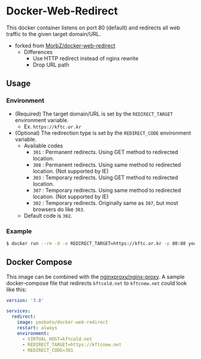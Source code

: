 # Docker-Web-Redirect #

This docker container listens on port 80 (default) and redirects all web traffic to the given target domain/URL.
- forked from [MorbZ/docker-web-redirect](https://github.com/MorbZ/docker-web-redirect)
  - Differences
    - Use HTTP redirect instead of nginx rewrite
    - Drop URL path

## Usage ##
### Environment ###
- (Required) The target domain/URL is set by the `REDIRECT_TARGET` environment variable.
  - Ex. `https://kftc.or.kr`
- (Optional) The redirection type is set by the `REDIRECT_CODE` environment variable.
  - Available codes
    - `301` : Permanent redirects. Using GET method to redirected location.
    - `308` : Permanent redirects. Using same method to redirected location. (Not supported by IE)
    - `303` : Temporary redirects. Using GET method to redirected location.
    - `307` : Temporary redirects. Using same method to redirected location. (Not supported by IE)
    - `302` : Temporary redirects. Originally same as `307`, but most browsers do like `303`.
  - Default code is `302`.

### Example ###
```sh
$ docker run --rm -d -e REDIRECT_TARGET=https://kftc.or.kr -p 80:80 yoobato/docker-web-redirect
```

## Docker Compose ##
This image can be combined with the [nginxproxy/nginx-proxy](https://hub.docker.com/r/nginxproxy/nginx-proxy/).
A sample docker-compose file that redirects `kftcold.net` to `kftcnew.net` could look like this:

```yaml
version: '3.8'

services:
  redirect:
    image: yoobato/docker-web-redirect
    restart: always
    environment:
      - VIRTUAL_HOST=kftcold.net
      - REDIRECT_TARGET=https://kftcnew.net
      - REDIRECT_CODE=301
```
